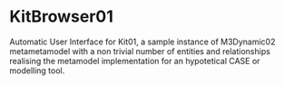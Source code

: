 # KitBrowser01
Automatic User Interface for Kit01, a sample instance of M3Dynamic02 metametamodel with a non trivial number of entities and relationships realising the metamodel implementation for an hypotetical CASE or modelling tool.
